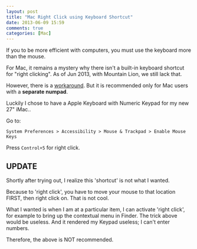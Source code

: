 ```yaml
---
layout: post
title: "Mac Right Click using Keyboard Shortcut"
date: 2013-06-09 15:59
comments: true
categories: [Mac]
---
```


If you to be more efficient with computers, you must use the keyboard more than the mouse.

For Mac, it remains a mystery why there isn't a built-in keyboard shortcut for "right clicking". As of Jun 2013, with Mountain Lion, we still lack that.

However, there is a [workaround](http://superuser.com/questions/93937/keyboard-shortcut-to-right-click-in-mac-os-x). But it is recommended only for Mac users with a **separate numpad**. 

Luckily I chose to have a Apple Keyboard with Numeric Keypad for my new 27" iMac..

<!-- more -->

Go to:

	System Preferences > Accessibility > Mouse & Trackpad > Enable Mouse Keys

Press `Control+5` for right click.


## UPDATE ##

Shortly after trying out, I realize this 'shortcut' is not what I wanted.

Because to 'right click', you have to move your mouse to that location FIRST, then right click on. That is not cool.

What I wanted is when I am at a particular item, I can activate 'right click', for example to bring up the contextual menu in Finder. 
The trick above would be useless. And it rendered my Keypad useless; I can't enter numbers.

Therefore, the above is NOT recommended.